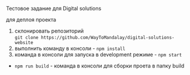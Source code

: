 Тестовое задание для Digital solutions

для деплоя проекта
1) склонировать репозиторий  
    ```git clone https://github.com/WayToMandalay/digital-solutions-website```
2) выполнить команду в консоли - ```npm install```
3) команда в консоли для запуска в development режиме - ```npm start```

- ```npm run build``` - команда в консоли для сборки проета в папку build
